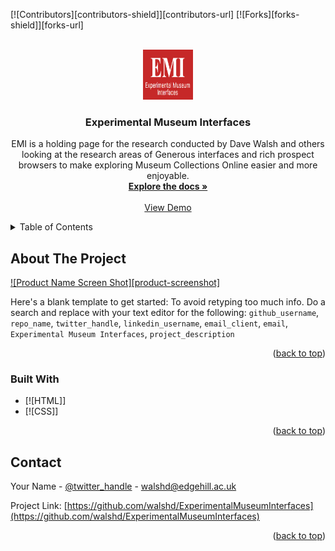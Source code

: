 <!-- Improved compatibility of back to top link: See: https://github.com/othneildrew/Best-README-Template/pull/73 -->

<a id="readme-top"></a>

<!-- PROJECT SHIELDS -->

[![Contributors][contributors-shield]][contributors-url]
[![Forks][forks-shield]][forks-url]

<!-- PROJECT LOGO -->
<br />
<div align="center">
  <a href="https://github.com/walshd/ExperimentalMuseumInterfaces">
    <img src="images/emilogo.png" alt="emi Logo" width="80" height="80">
  </a>

<h3 align="center">Experimental Museum Interfaces</h3>

  <p align="center">
    EMI is a holding page for the research conducted by Dave Walsh and others looking at the research areas of Generous interfaces and rich prospect browsers to make exploring Museum Collections Online easier and more enjoyable.
    <br />
    <a href="https://github.com/walshd/ExperimentalMuseumInterfaces"><strong>Explore the docs »</strong></a>
    <br />
    <br />
    <a href="https://github.com/walshd/ExperimentalMuseumInterfaces">View Demo</a>
  </p>
</div>

<!-- TABLE OF CONTENTS -->
<details>
  <summary>Table of Contents</summary>
  <ol>
    <li>
      <a href="#about-the-project">About The Project</a>
      <ul>
        <li><a href="#built-with">Built With</a></li>
      </ul>
    </li>
   
  </ol>
</details>

<!-- ABOUT THE PROJECT -->

## About The Project

[![Product Name Screen Shot][product-screenshot]](https://example.com)

Here's a blank template to get started: To avoid retyping too much info. Do a search and replace with your text editor for the following: `github_username`, `repo_name`, `twitter_handle`, `linkedin_username`, `email_client`, `email`, `Experimental Museum Interfaces`, `project_description`

<p align="right">(<a href="#readme-top">back to top</a>)</p>

### Built With

- [![HTML]]
- [![CSS]]

<p align="right">(<a href="#readme-top">back to top</a>)</p>

<!-- CONTACT -->

## Contact

Your Name - [@twitter_handle](https://twitter.com/walsh_d) - walshd@edgehill.ac.uk

Project Link: [https://github.com/walshd/ExperimentalMuseumInterfaces](https://github.com/walshd/ExperimentalMuseumInterfaces)

<p align="right">(<a href="#readme-top">back to top</a>)</p>
